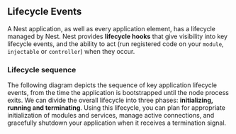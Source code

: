 ## Lifecycle Events

A Nest application, as well as every application element, has a lifecycle managed by Nest.
Nest provides **lifecycle hooks** that give visibility into key lifecycle events, and the ability to act
(run registered code on your `module`, `injectable` or `controller`) when they occur.

### Lifecycle sequence

The following diagram depicts the sequence of key application lifecycle events,
from the time the application is bootstrapped until the node process exits.
We can divide the overall lifecycle into three phases: **initializing, running and terminating**.
Using this lifecycle, you can plan for appropriate initialization of modules and services,
manage active connections, and gracefully shutdown your application when it receives a termination signal.
